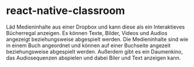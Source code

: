 # react-native-classroom
Läd Medieninhalte aus einer Dropbox und kann diese als ein Interaktieves Bücherregal anzeigen. Es können Texte, Bilder, Videos und  Audios angezeigt beziehungsweise abgespielt werden. Die Medieninhalte sind wie in einem Buch angeordnet und können auf einer Buchseite angezeit beziehungsweise abgespielt werden. Außerdem gibt es ein Daumenkino, das Audiosequenzen abspielen und dabei Biler und Text anzeigen kann.
